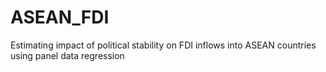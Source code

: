 # ASEAN_FDI
Estimating impact of political stability on FDI inflows into ASEAN countries using panel data regression
